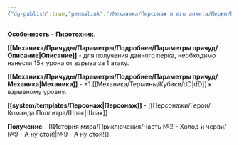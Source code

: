 ```yaml
---
{"dg-publish":true,"permalink":"/Механика/Персонаж и его анкета/Перки/Пиротехник/","noteIcon":"","created":"2025-08-21T13:47:36.168+03:00","updated":"2025-09-03T23:57:43.317+03:00"}
---
```


**Особенность** - **Пиротехник**.

**[[Механика/Причуды/Параметры/Подробнее/Параметры причуд/Описание\|Описание]]** - для получения данного перка, необходимо нанести 15+ урона от взрыва за 1 атаку.

**[[Механика/Причуды/Параметры/Подробнее/Параметры причуд/Механика\|Механика]]** - +1 [[Механика/Термины/Кубики/dD\|dD]] к взрывному уровну.

**[[system/templates/Персонаж\|Персонаж]]** - [[Персонажи/Герои/Команда Поллитра/Шлак\|Шлак]]

**Получение** - [[История мира/Приключения/Часть №2 - Холод и черви/№9 - А ну стой!\|№9 - А ну стой!]]